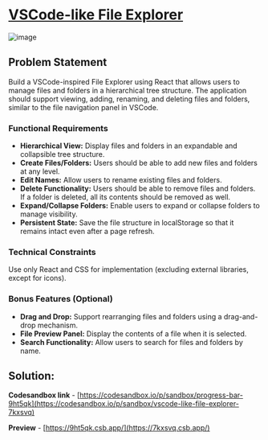 # [VSCode-like File Explorer](#vscode-like-file-explorer)

![image](https://github.com/user-attachments/assets/71e8eb6b-6d38-4a2a-9b2b-1df9d0f5a53b)




## Problem Statement
Build a VSCode-inspired File Explorer using React that allows users to manage files and folders in a hierarchical tree structure. The application should support viewing, adding, renaming, and deleting files and folders, similar to the file navigation panel in VSCode.

### Functional Requirements
- **Hierarchical View:** Display files and folders in an expandable and collapsible tree structure.
- **Create Files/Folders:** Users should be able to add new files and folders at any level.
- **Edit Names:** Allow users to rename existing files and folders.
- **Delete Functionality:** Users should be able to remove files and folders. If a folder is deleted, all its contents should be removed as well.
- **Expand/Collapse Folders:** Enable users to expand or collapse folders to manage visibility.
- **Persistent State:** Save the file structure in localStorage so that it remains intact even after a page refresh.

### Technical Constraints
Use only React and CSS for implementation (excluding external libraries, except for icons).

### Bonus Features (Optional)
- **Drag and Drop:** Support rearranging files and folders using a drag-and-drop mechanism.
- **File Preview Panel:** Display the contents of a file when it is selected.
- **Search Functionality:** Allow users to search for files and folders by name.


## Solution:

**Codesandbox link** - [https://codesandbox.io/p/sandbox/progress-bar-9ht5qk](https://codesandbox.io/p/sandbox/vscode-like-file-explorer-7kxsvq)

**Preview** - [https://9ht5qk.csb.app/](https://7kxsvq.csb.app/)
